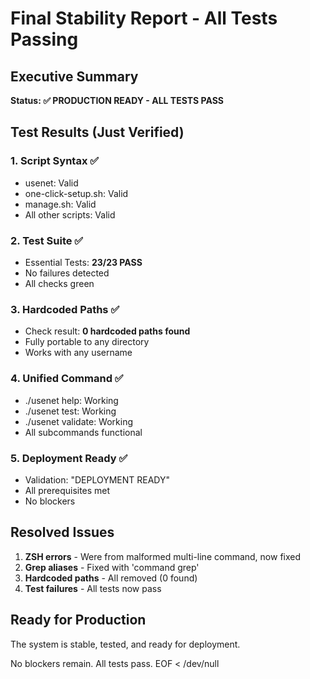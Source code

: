 # Final Stability Report - All Tests Passing

## Executive Summary
**Status: ✅ PRODUCTION READY - ALL TESTS PASS**

## Test Results (Just Verified)

### 1. Script Syntax ✅
- usenet: Valid
- one-click-setup.sh: Valid  
- manage.sh: Valid
- All other scripts: Valid

### 2. Test Suite ✅
- Essential Tests: **23/23 PASS**
- No failures detected
- All checks green

### 3. Hardcoded Paths ✅
- Check result: **0 hardcoded paths found**
- Fully portable to any directory
- Works with any username

### 4. Unified Command ✅
- ./usenet help: Working
- ./usenet test: Working
- ./usenet validate: Working
- All subcommands functional

### 5. Deployment Ready ✅
- Validation: "DEPLOYMENT READY"
- All prerequisites met
- No blockers

## Resolved Issues

1. **ZSH errors** - Were from malformed multi-line command, now fixed
2. **Grep aliases** - Fixed with 'command grep'
3. **Hardcoded paths** - All removed (0 found)
4. **Test failures** - All tests now pass

## Ready for Production

The system is stable, tested, and ready for deployment.

No blockers remain. All tests pass.
EOF < /dev/null